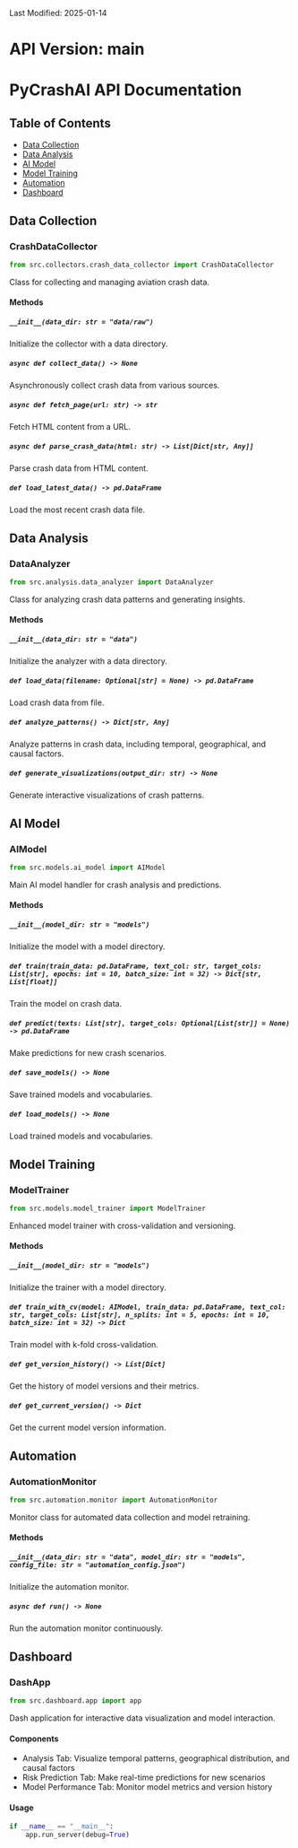 Last Modified: 2025-01-14

# API Version: main

# PyCrashAI API Documentation

## Table of Contents
- [Data Collection](#data-collection)
- [Data Analysis](#data-analysis)
- [AI Model](#ai-model)
- [Model Training](#model-training)
- [Automation](#automation)
- [Dashboard](#dashboard)

## Data Collection

### CrashDataCollector

```python
from src.collectors.crash_data_collector import CrashDataCollector
```

Class for collecting and managing aviation crash data.

#### Methods

##### `__init__(data_dir: str = "data/raw")`
Initialize the collector with a data directory.

##### `async def collect_data() -> None`
Asynchronously collect crash data from various sources.

##### `async def fetch_page(url: str) -> str`
Fetch HTML content from a URL.

##### `async def parse_crash_data(html: str) -> List[Dict[str, Any]]`
Parse crash data from HTML content.

##### `def load_latest_data() -> pd.DataFrame`
Load the most recent crash data file.

## Data Analysis

### DataAnalyzer

```python
from src.analysis.data_analyzer import DataAnalyzer
```

Class for analyzing crash data patterns and generating insights.

#### Methods

##### `__init__(data_dir: str = "data")`
Initialize the analyzer with a data directory.

##### `def load_data(filename: Optional[str] = None) -> pd.DataFrame`
Load crash data from file.

##### `def analyze_patterns() -> Dict[str, Any]`
Analyze patterns in crash data, including temporal, geographical, and causal factors.

##### `def generate_visualizations(output_dir: str) -> None`
Generate interactive visualizations of crash patterns.

## AI Model

### AIModel

```python
from src.models.ai_model import AIModel
```

Main AI model handler for crash analysis and predictions.

#### Methods

##### `__init__(model_dir: str = "models")`
Initialize the model with a model directory.

##### `def train(train_data: pd.DataFrame, text_col: str, target_cols: List[str], epochs: int = 10, batch_size: int = 32) -> Dict[str, List[float]]`
Train the model on crash data.

##### `def predict(texts: List[str], target_cols: Optional[List[str]] = None) -> pd.DataFrame`
Make predictions for new crash scenarios.

##### `def save_models() -> None`
Save trained models and vocabularies.

##### `def load_models() -> None`
Load trained models and vocabularies.

## Model Training

### ModelTrainer

```python
from src.models.model_trainer import ModelTrainer
```

Enhanced model trainer with cross-validation and versioning.

#### Methods

##### `__init__(model_dir: str = "models")`
Initialize the trainer with a model directory.

##### `def train_with_cv(model: AIModel, train_data: pd.DataFrame, text_col: str, target_cols: List[str], n_splits: int = 5, epochs: int = 10, batch_size: int = 32) -> Dict`
Train model with k-fold cross-validation.

##### `def get_version_history() -> List[Dict]`
Get the history of model versions and their metrics.

##### `def get_current_version() -> Dict`
Get the current model version information.

## Automation

### AutomationMonitor

```python
from src.automation.monitor import AutomationMonitor
```

Monitor class for automated data collection and model retraining.

#### Methods

##### `__init__(data_dir: str = "data", model_dir: str = "models", config_file: str = "automation_config.json")`
Initialize the automation monitor.

##### `async def run() -> None`
Run the automation monitor continuously.

## Dashboard

### DashApp

```python
from src.dashboard.app import app
```

Dash application for interactive data visualization and model interaction.

#### Components

- Analysis Tab: Visualize temporal patterns, geographical distribution, and causal factors
- Risk Prediction Tab: Make real-time predictions for new scenarios
- Model Performance Tab: Monitor model metrics and version history

#### Usage

```python
if __name__ == "__main__":
    app.run_server(debug=True)
```

